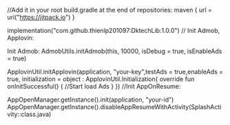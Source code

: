 <!-- GETTING STARTED -->

//Add it in your root build.gradle at the end of repositories:
  maven { url = uri("https://jitpack.io") }
  
  implementation("com.github.thienlp201097:DktechLib:1.0.0")
// Init Admob, Applovin:

  Init Admob:
  AdmobUtils.initAdmob(this, 10000, isDebug = true, isEnableAds = true)

  ApplovinUtil.initApplovin(application, "your-key",testAds = true,enableAds = true, initialization = object : ApplovinUtil.Initialization{
                    override fun onInitSuccessful() {
                       //Start load Ads
                    }
                })
//Init AppOnResume:

 AppOpenManager.getInstance().init(application, "your-id")
 AppOpenManager.getInstance().disableAppResumeWithActivity(SplashActivity::class.java)



  
